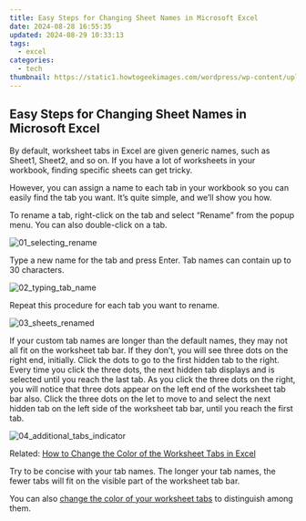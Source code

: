 ```yaml
---
title: Easy Steps for Changing Sheet Names in Microsoft Excel
date: 2024-08-28 16:55:35
updated: 2024-08-29 10:33:13
tags:
  - excel
categories:
  - tech
thumbnail: https://static1.howtogeekimages.com/wordpress/wp-content/uploads/2016/10/00_lead_image_renaming_tabs.png
---
```


## Easy Steps for Changing Sheet Names in Microsoft Excel

By default, worksheet tabs in Excel are given generic names, such as Sheet1, Sheet2, and so on. If you have a lot of worksheets in your workbook, finding specific sheets can get tricky.

 However, you can assign a name to each tab in your workbook so you can easily find the tab you want. It’s quite simple, and we’ll show you how.

 To rename a tab, right-click on the tab and select “Rename” from the popup menu. You can also double-click on a tab.

![01_selecting_rename](https://static1.howtogeekimages.com/wordpress/wp-content/uploads/2016/10/01_selecting_rename.png) 

 Type a new name for the tab and press Enter. Tab names can contain up to 30 characters.

![02_typing_tab_name](https://static1.howtogeekimages.com/wordpress/wp-content/uploads/2016/10/02_typing_tab_name.png) 

 Repeat this procedure for each tab you want to rename.

![03_sheets_renamed](https://static1.howtogeekimages.com/wordpress/wp-content/uploads/2016/10/03_sheets_renamed.png) 

 If your custom tab names are longer than the default names, they may not all fit on the worksheet tab bar. If they don’t, you will see three dots on the right end, initially. Click the dots to go to the first hidden tab to the right. Every time you click the three dots, the next hidden tab displays and is selected until you reach the last tab. As you click the three dots on the right, you will notice that three dots appear on the left end of the worksheet tab bar also. Click the three dots on the let to move to and select the next hidden tab on the left side of the worksheet tab bar, until you reach the first tab.

![04_additional_tabs_indicator](https://static1.howtogeekimages.com/wordpress/wp-content/uploads/2016/10/04_additional_tabs_indicator.png) 

Related: [How to Change the Color of the Worksheet Tabs in Excel](https://eaxpv-info.techidaily.com/updated-harness-your-view-count-cross-platform-studio-methods-for-2024/) 

 Try to be concise with your tab names. The longer your tab names, the fewer tabs will fit on the visible part of the worksheet tab bar.

 You can also [change the color of your worksheet tabs](https://eaxpv-info.techidaily.com/updated-harness-your-view-count-cross-platform-studio-methods-for-2024/) to distinguish among them.

<ins class="adsbygoogle"
     style="display:block"
     data-ad-format="autorelaxed"
     data-ad-client="ca-pub-7571918770474297"
     data-ad-slot="1223367746"></ins>



<ins class="adsbygoogle"
     style="display:block"
     data-ad-client="ca-pub-7571918770474297"
     data-ad-slot="8358498916"
     data-ad-format="auto"
     data-full-width-responsive="true"></ins>
